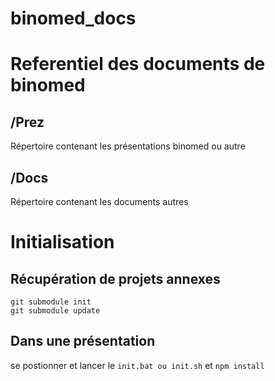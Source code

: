 binomed_docs
============

# Referentiel des documents de binomed

## /Prez 

Répertoire contenant les présentations binomed ou autre

## /Docs

Répertoire contenant les documents autres

# Initialisation 

## Récupération de projets annexes
```
git submodule init
git submodule update
```

## Dans une présentation 
se postionner et lancer le ```init.bat ou init.sh```
et ```npm install```
